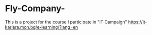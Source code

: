 # Fly-Company-
This is a project for the course I participate in "IT Campaign"  https://it-kariera.mon.bg/e-learning/?lang=en
